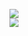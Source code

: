 [![](https://img.shields.io/badge/Made%20With-Github%20Spray-lightgrey.svg?style=for-the-badge&logo=github)](https://github.com/Annihil/github-spray#20658)  
[![](https://i.imgur.com/2DrTn0Z.gif)](https://github.com/Annihil/github-spray)